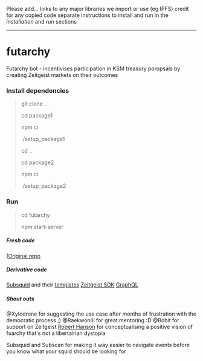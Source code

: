Please add...
  links to any major libraries we import or use (eg IPFS)
 credit for any copied code
 separate instructions to install and run in the *installation* and *run* sections
 
_____________________________________________________________________

# futarchy
Futarchy bot - incentivises participation in KSM treasury poropsals by creating Zeitgeist markets on their outcomes

### Install dependencies
> git clone ...
> 
> cd package1
> 
> npm ci
> 
> ./setup_package1
> 
> cd ..
> 
> cd package2
> 
> npm ci
> 
> ./setup_package2

### Run
> cd futarchy
> 
> npm start-server

##### Fresh code
([Original repo](https://github.com/PolkaHack/Things/tree/main/)

##### Derivative code
[Subsquid](subsquid.io) and their [templates](https://github.com/subsquid-labs/squid-substrate-templates)
[Zeitgeist SDK](https://github.com/zeitgeistpm/tools)
[GraphQL](graphql.org)

##### Shout outs
@Xylodrone for suggesting the use case after months of frustration with the democratic process ;)
@RaekwonIII for great mentoring :D
@Bobit for support on Zeitgeist
[Robert Hanson](https://mason.gmu.edu/~rhanson/futarchy.html) for conceptualising a positive vision of fuarchy that's not a libertairian dystopia

Subsquid and Subscan for making it way easier to navigate events before you know what your squid should be looking for
